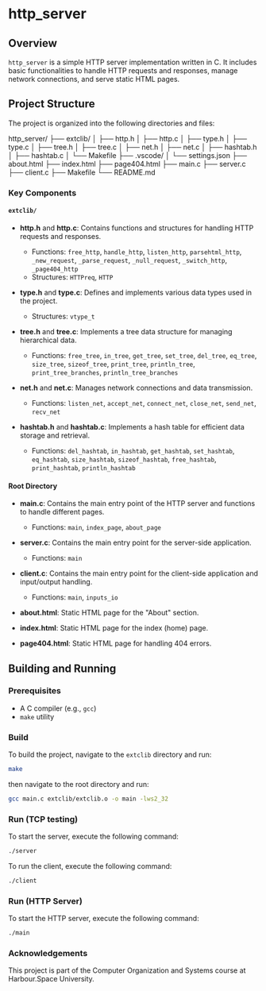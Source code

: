# http_server

## Overview

`http_server` is a simple HTTP server implementation written in C. It includes basic functionalities to handle HTTP requests and responses, manage network connections, and serve static HTML pages.

## Project Structure

The project is organized into the following directories and files:

http_server/
├── extclib/
│ ├── http.h
│ ├── http.c
│ ├── type.h
│ ├── type.c
│ ├── tree.h
│ ├── tree.c
│ ├── net.h
│ ├── net.c
│ ├── hashtab.h
│ ├── hashtab.c
│ └── Makefile
├── .vscode/
│ └── settings.json
├── about.html
├── index.html
├── page404.html
├── main.c
├── server.c
├── client.c
├── Makefile
└── README.md


### Key Components

#### `extclib/`

- **http.h** and **http.c**: Contains functions and structures for handling HTTP requests and responses.
  - Functions: `free_http`, `handle_http`, `listen_http`, `parsehtml_http`, `_new_request`, `_parse_request`, `_null_request`, `_switch_http`, `_page404_http`
  - Structures: `HTTPreq`, `HTTP`

- **type.h** and **type.c**: Defines and implements various data types used in the project.
  - Structures: `vtype_t`

- **tree.h** and **tree.c**: Implements a tree data structure for managing hierarchical data.
  - Functions: `free_tree`, `in_tree`, `get_tree`, `set_tree`, `del_tree`, `eq_tree`, `size_tree`, `sizeof_tree`, `print_tree`, `println_tree`, `print_tree_branches`, `println_tree_branches`

- **net.h** and **net.c**: Manages network connections and data transmission.
  - Functions: `listen_net`, `accept_net`, `connect_net`, `close_net`, `send_net`, `recv_net`

- **hashtab.h** and **hashtab.c**: Implements a hash table for efficient data storage and retrieval.
  - Functions: `del_hashtab`, `in_hashtab`, `get_hashtab`, `set_hashtab`, `eq_hashtab`, `size_hashtab`, `sizeof_hashtab`, `free_hashtab`, `print_hashtab`, `println_hashtab`

#### Root Directory

- **main.c**: Contains the main entry point of the HTTP server and functions to handle different pages.
  - Functions: `main`, `index_page`, `about_page`

- **server.c**: Contains the main entry point for the server-side application.
  - Functions: `main`

- **client.c**: Contains the main entry point for the client-side application and input/output handling.
  - Functions: `main`, `inputs_io`

- **about.html**: Static HTML page for the "About" section.
- **index.html**: Static HTML page for the index (home) page.
- **page404.html**: Static HTML page for handling 404 errors.

## Building and Running

### Prerequisites

- A C compiler (e.g., `gcc`)
- `make` utility

### Build

To build the project, navigate to the `extclib` directory and run:

```sh
make
```

then navigate to the root directory and run:

```sh
gcc main.c extclib/extclib.o -o main -lws2_32
```


### Run (TCP testing)

To start the server, execute the following command:

```sh
./server
```

To run the client, execute the following command:

```sh
./client
```

### Run (HTTP Server)

To start the HTTP server, execute the following command:

```sh
./main
```

### Acknowledgements

This project is part of the Computer Organization and Systems course at Harbour.Space University.